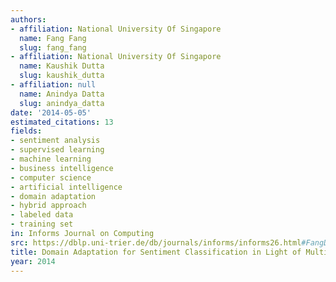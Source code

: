 ```yaml
---
authors:
- affiliation: National University Of Singapore
  name: Fang Fang
  slug: fang_fang
- affiliation: National University Of Singapore
  name: Kaushik Dutta
  slug: kaushik_dutta
- affiliation: null
  name: Anindya Datta
  slug: anindya_datta
date: '2014-05-05'
estimated_citations: 13
fields:
- sentiment analysis
- supervised learning
- machine learning
- business intelligence
- computer science
- artificial intelligence
- domain adaptation
- hybrid approach
- labeled data
- training set
in: Informs Journal on Computing
src: https://dblp.uni-trier.de/db/journals/informs/informs26.html#FangDD14
title: Domain Adaptation for Sentiment Classification in Light of Multiple Sources
year: 2014
---
```

